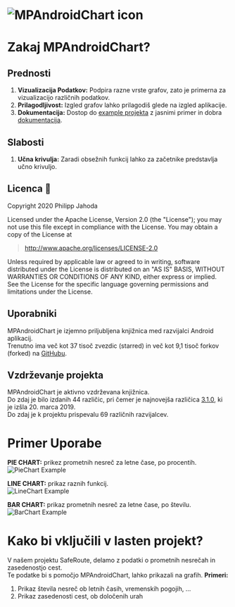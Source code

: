 ![MPAndroidChart icon](https://github.com/MihaMlin/poraKolokvij/assets/99204980/bc45eb3e-56a9-4647-8a3e-05b58e5a0332)  
===============

# Zakaj MPAndroidChart?

## Prednosti  
1.  **Vizualizacija Podatkov:** Podpira razne vrste grafov, zato je primerna za vizualizacijo različnih podatkov.  
2.  **Prilagodljivost:** Izgled grafov lahko prilagodiš glede na izgled aplikacije.  
3.  **Dokumentacija:** Dostop do [example projekta](https://github.com/PhilJay/MPAndroidChart/tree/master/MPChartExample) z jasnimi primer in dobra [dokumentacija](https://weeklycoding.com/mpandroidchart-documentation/).  

## Slabosti  
1. **Učna krivulja:** Zaradi obsežnih funkcij lahko za začetnike predstavlja učno krivuljo.

## Licenca :page_facing_up:

Copyright 2020 Philipp Jahoda

Licensed under the Apache License, Version 2.0 (the "License");
you may not use this file except in compliance with the License.
You may obtain a copy of the License at

> http://www.apache.org/licenses/LICENSE-2.0

Unless required by applicable law or agreed to in writing, software
distributed under the License is distributed on an "AS IS" BASIS,
WITHOUT WARRANTIES OR CONDITIONS OF ANY KIND, either express or implied.
See the License for the specific language governing permissions and
limitations under the License.  

## Uporabniki  
MPAndroidChart je izjemno priljubljena knjižnica med razvijalci Android aplikacij.  
Trenutno ima več kot 37 tisoč zvezdic (starred) in več kot 9,1 tisoč forkov (forked) na [GitHubu](https://github.com/PhilJay/MPAndroidChart).  

## Vzdrževanje projekta  
MPAndroidChart je aktivno vzdrževana knjižnica.  
Do zdaj je bilo izdanih 44 različic, pri čemer je najnovejša različica [3.1.0](https://github.com/PhilJay/MPAndroidChart/releases/tag/v3.1.0), ki je izšla 20. marca 2019.  
Do zdaj je k projektu prispevalu 69 različnih razvijalcev.

# Primer Uporabe  
**PIE CHART:** prikez prometnih nesreč za letne čase, po procentih.  
![PieChart Example](https://github.com/MihaMlin/poraKolokvij/assets/99204980/9b86a4d0-7ef5-4392-a966-2f2ec448d51d)

**LINE CHART:** prikaz raznih funkcij.  
![LineChart Example](https://github.com/MihaMlin/poraKolokvij/assets/99204980/3c6eb8f1-0fb7-41b3-84f0-eb19a61418e9)

**BAR CHART:** prikaz prometnih nesreč za letne čase, po številu.  
![BarChart Example](https://github.com/MihaMlin/poraKolokvij/assets/99204980/683df1fe-278f-45fb-ab44-c0450b9cd19c)

# Kako bi vključili v lasten projekt?  
V našem projektu SafeRoute, delamo z podatki o prometnih nesrečah in zasedenostjo cest.  
Te podatke bi s pomočjo MPAndroidChart, lahko prikazali na grafih.
**Primeri:**  
1. Prikaz števila nesreč ob letnih časih, vremenskih pogojih, ...
2. Prikaz zasedenosti cest, ob določenih urah
